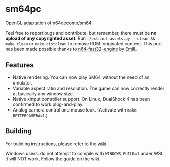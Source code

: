 # sm64pc
OpenGL adaptation of [n64decomp/sm64](https://github.com/n64decomp/sm64). 

Feel free to report bugs and contribute, but remember, there must be **no upload of any copyrighted asset**. 
Run `./extract-assets.py --clean && make clean` or `make distclean` to remove ROM-originated content. This port has been made possible thanks to [n64-fast32-engine](https://github.com/Emill/n64-fast3d-engine/) by [Emill](https://github.com/Emill).

## Features

 * Native rendering. You can now play SM64 without the need of an emulator. 
 * Variable aspect ratio and resolution. The game can now correctly render at basically any window size.
 * Native xinput controller support. On Linux, DualShock 4 has been confirmed to work plug-and-play.
 * Analog camera control and mouse look. (Activate with `make BETTERCAMERA=1`.)

## Building
For building instructions, please refer to the [wiki](https://github.com/sm64pc/sm64pc/wiki).

Windows users: do not attempt to compile with `WINDOWS_BUILD=1` under WSL. It will NOT work. Follow the guide on the wiki.
